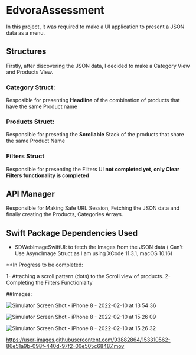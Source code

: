 # EdvoraAssessment

In this project, it was required to make a UI application to present a JSON data as a menu.


## Structures
Firstly, after discovering the JSON data, I decided to make a Category View and Products View.

### Category Struct:
Resposible for presenting **Headline** of the combination of products that have the same Product name

### Products Struct:
Responsible for preseting the **Scrollable** Stack of the products that share the same Product Name

### Filters Struct
Responsible for presenting the Filters UI **not completed yet, only Clear Filters functionality is completed**


## API Manager
Responsible for Making Safe URL Session, Fetching the JSON data and finally creating the Products, Categories Arrays.

## Swift Package Dependencies Used
- SDWebImageSwiftUI: to fetch the Images from the JSON data ( Can't Use AsyncImage Struct as I am using XCode 11.3.1, macOS 10.16)

**In Progress to be completed:

 1- Attaching a scroll pattern (dots) to the Scroll view of products.
 2- Completing the Filters Functionlaity



##Images:

![Simulator Screen Shot - iPhone 8 - 2022-02-10 at 13 54 36](https://user-images.githubusercontent.com/93882864/153404577-9510a1d6-c276-48b7-aa20-ee6cd3c7f170.png)

![Simulator Screen Shot - iPhone 8 - 2022-02-10 at 15 26 09](https://user-images.githubusercontent.com/93882864/153417626-28d5b2f1-aa2d-409e-86eb-7f779004b980.png)

![Simulator Screen Shot - iPhone 8 - 2022-02-10 at 15 26 32](https://user-images.githubusercontent.com/93882864/153417609-27fe84f4-be5a-4c92-ab07-ef74157c94bf.png)

https://user-images.githubusercontent.com/93882864/153310562-86e51a9b-098f-440d-97f2-00e505c68487.mov

